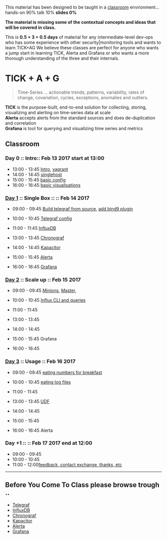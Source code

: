 
This material has been designed to be taught in a [classroom](https://ccdcoe.org/cyber-defence-monitoring-course-suite-module-2-0.html) environment... hands-on 90% talk 10% **slides 0%**

**The material is missing some of the contextual concepts and ideas that will be covered in class.**

This is **0.5 + 3 + 0.5 days** of material for any intermediate-level dev-ops who has some experience with other security|monitoring tools and wants to learn TICK+AG We believe these classes are perfect for anyone who wants a jump start in learning TICK, Alerta and Grafana or who wants a more thorough understanding of the three and their internals.

# TICK + A + G

> Time-Series ... actionable trends, patterns, variability, rates of change, covariation, cycles, exceptions, anomalies and outliers.

**TICK** is the purpose-built, end-to-end solution for collecting, storing, visualizing and alerting on time-series data at scale  
**Alerta** accepts alerts from the standard sources and does de-duplication and correlation  
**Grafana** is tool for querying and visualizing time series and metrics  


## Classroom
### Day 0 :: Intro:: Feb 13 2017 start at 13:00

 * 13:00 - 13:45 [Intro](/common/classroom/day_intro.md), [vagrant](/common/vagrant_intro.md)
 * 14:00 - 14:45 [singlehost](/TICK/vagrant/singlehost/README.md)
 * 15:00 - 15:45 [basic config](/TICK/classroom/day_intro/BasicConf.md)
 * 16:00 - 16:45 [basic visualisations](/TICK/classroom/day_intro/BasicVizs.md)

### [Day 1](/TICK/classroom/day_1/README.md) :: Single Box :: :: Feb 14 2017

 * 09:00 - 09:45 [Build  telegraf from source](/TICK/classroom/day_1/README.md#development-environment), [ add bind9 plugin](/TICK/classroom/day_1/README.md#adding-a-bind9-plugin-to-telegraf)
 * 10:00 - 10:45 [Telegraf config](/TICK/Telegraf/conf.md)
 * 11:00 - 11:45 [InfluxDB](/TICK/InfluxDB/README.md)


 * 13:00 - 13:45 [Chronograf](/TICK/Chronograf/README.md)
 * 14:00 - 14:45 [Kapacitor](/TICK/Kapacitor/README.md)
 * 15:00 - 15:45 [Alerta](/TICK/Alerta/README.md)
 * 16:00 - 16:45 [Grafana](/TICK/Grafana/README.md)


### [Day 2](/TICK/classroom/day_2/README.md) :: Scale up :: Feb 15 2017

* 09:00 - 09:45 [Minions](/common/SetUpMinions.md), [Master](/common/SetUpMaster.md),
* 10:00 - 10:45 [Influx CLI and queries](TICK/InfluxDB/cli.md)
* 11:00 - 11:45


* 13:00 - 13:45
* 14:00 - 14:45
* 15:00 - 15:45 Grafana
* 16:00 - 16:45


### [Day 3](/TICK/classroom/day_3/README.md) :: Usage :: Feb 16 2017

* 09:00 - 09:45 [eating numbers for breakfast](/TICK/classroom/day_3/README.md)
* 10:00 - 10:45 [eating log files](/TICK/classroom/day_1/logs2telegraf.md)
* 11:00 - 11:45


* 13:00 - 13:45 [UDF](/TICK/classroom/day_3/UDF.md)
* 14:00 - 14:45
* 15:00 - 15:45
* 16:00 - 16:45 Alerta

### Day +1 :: :: Feb 17 2017 end at 12:00

* 09:00 - 09:45 []()
* 10:00 - 10:45[]()
* 11:00 - 12:00[feedback, contact exchange, thanks, etc]()

---
## Before You Come To Class please browse trough ..

* [Telegraf](/TICK/Telegraf/README.md)
* [InfluxDB](/TICK/InfluxDB/README.md)
* [Chronograf](/TICK/Chronograf/README.md)
* [Kapacitor](/TICK/Kapacitor/README.md)
* [Alerta](/TICK/Alerta/README.md)
* [Grafana](/TICK/Grafana/README.md)
